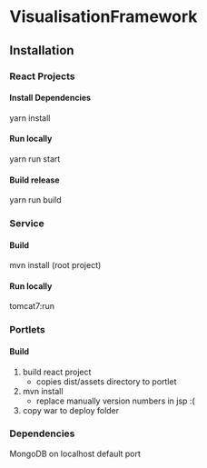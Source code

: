 # VisualisationFramework

## Installation

### React Projects

#### Install Dependencies

yarn install

#### Run locally

yarn run start

#### Build release

yarn run build

### Service

#### Build

mvn install (root project)

#### Run locally

tomcat7:run

### Portlets

#### Build

1. build react project
	- copies dist/assets directory to portlet
2. mvn install 
	- replace manually version numbers in jsp :(
3. copy war to deploy folder

### Dependencies

MongoDB on localhost default port